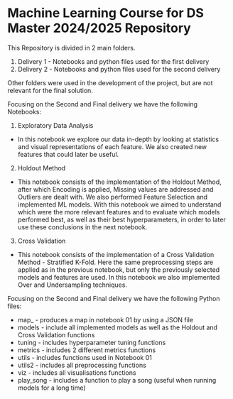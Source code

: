 # Machine Learning Course for DS Master 2024/2025 Repository

This Repository is divided in 2 main folders.
1. Delivery 1 - Notebooks and python files used for the first delivery
2. Delivery 2 - Notebooks and python files used for the second delivery

Other folders were used in the development of the project, but are not relevant for the final solution.

Focusing on the Second and Final delivery we have the following Notebooks:
1. Exploratory Data Analysis
- In this notebook we explore our data in-depth by looking at statistics and visual representations of each feature. We also created new features that could later be useful.
2. Holdout Method
- This notebook consists of the implementation of the Holdout Method, after which Encoding is applied, Missing values are addressed and Outliers are dealt with. We also performed Feature Selection and implemented ML models. With this notebook we aimed to understand which were the more relevant features and to evaluate which models performed best, as well as their best hyperparameters, in order to later use these conclusions in the next notebook.
3. Cross Validation
- This notebook consists of the implementation of a Cross Validation Method - Stratified K-Fold. Here the same preprocessing steps are applied as in the previous notebook, but only the previously selected models and features are used. In this notebook we also implemented Over and Undersampling techniques. 

Focusing on the Second and Final delivery we have the following Python files:
- map_ - produces a map in notebook 01 by using a JSON file
- models - include all implemented models as well as the Holdout and Cross Validation functions
- tuning - includes hyperparameter tuning functions
- metrics - includes 2 different metrics functions
- utils - includes functions used in Notebook 01
- utils2 - includes all preprocessing functions
- viz - includes all visualisations functions
- play_song - includes a function to play a song (useful when running models for a long time)
